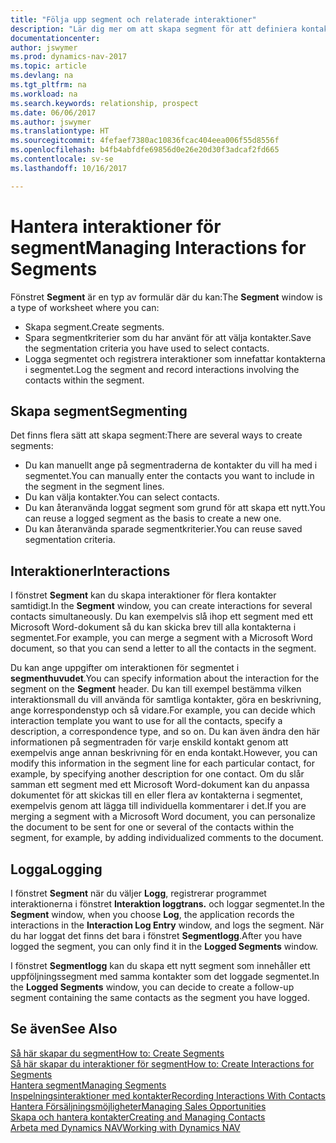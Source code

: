 ```yaml
---
title: "Följa upp segment och relaterade interaktioner"
description: "Lär dig mer om att skapa segment för att definiera kontaktgrupper och ange interaktioner för segment."
documentationcenter: 
author: jswymer
ms.prod: dynamics-nav-2017
ms.topic: article
ms.devlang: na
ms.tgt_pltfrm: na
ms.workload: na
ms.search.keywords: relationship, prospect
ms.date: 06/06/2017
ms.author: jswymer
ms.translationtype: HT
ms.sourcegitcommit: 4fefaef7380ac10836fcac404eea006f55d8556f
ms.openlocfilehash: b4fb4abfdfe69856d0e26e20d30f3adcaf2fd665
ms.contentlocale: sv-se
ms.lasthandoff: 10/16/2017

---
```

# <a name="managing-interactions-for-segments"></a><span data-ttu-id="9644b-103">Hantera interaktioner för segment</span><span class="sxs-lookup"><span data-stu-id="9644b-103">Managing Interactions for Segments</span></span>
<span data-ttu-id="9644b-104">Fönstret **Segment** är en typ av formulär där du kan:</span><span class="sxs-lookup"><span data-stu-id="9644b-104">The **Segment** window is a type of worksheet where you can:</span></span>

* <span data-ttu-id="9644b-105">Skapa segment.</span><span class="sxs-lookup"><span data-stu-id="9644b-105">Create segments.</span></span>
* <span data-ttu-id="9644b-106">Spara segmentkriterier som du har använt för att välja kontakter.</span><span class="sxs-lookup"><span data-stu-id="9644b-106">Save the segmentation criteria you have used to select contacts.</span></span>
* <span data-ttu-id="9644b-107">Logga segmentet och registrera interaktioner som innefattar kontakterna i segmentet.</span><span class="sxs-lookup"><span data-stu-id="9644b-107">Log the segment and record interactions involving the contacts within the segment.</span></span>

## <a name="segmenting"></a><span data-ttu-id="9644b-108">Skapa segment</span><span class="sxs-lookup"><span data-stu-id="9644b-108">Segmenting</span></span>
<span data-ttu-id="9644b-109">Det finns flera sätt att skapa segment:</span><span class="sxs-lookup"><span data-stu-id="9644b-109">There are several ways to create segments:</span></span>

* <span data-ttu-id="9644b-110">Du kan manuellt ange på segmentraderna de kontakter du vill ha med i segmentet.</span><span class="sxs-lookup"><span data-stu-id="9644b-110">You can manually enter the contacts you want to include in the segment in the segment lines.</span></span>
* <span data-ttu-id="9644b-111">Du kan välja kontakter.</span><span class="sxs-lookup"><span data-stu-id="9644b-111">You can select contacts.</span></span>
* <span data-ttu-id="9644b-112">Du kan återanvända loggat segment som grund för att skapa ett nytt.</span><span class="sxs-lookup"><span data-stu-id="9644b-112">You can reuse a logged segment as the basis to create a new one.</span></span>
* <span data-ttu-id="9644b-113">Du kan återanvända sparade segmentkriterier.</span><span class="sxs-lookup"><span data-stu-id="9644b-113">You can reuse saved segmentation criteria.</span></span>

## <a name="interactions"></a><span data-ttu-id="9644b-114">Interaktioner</span><span class="sxs-lookup"><span data-stu-id="9644b-114">Interactions</span></span>
<span data-ttu-id="9644b-115">I fönstret **Segment** kan du skapa interaktioner för flera kontakter samtidigt.</span><span class="sxs-lookup"><span data-stu-id="9644b-115">In the **Segment** window, you can create interactions for several contacts simultaneously.</span></span> <span data-ttu-id="9644b-116">Du kan exempelvis slå ihop ett segment med ett Microsoft Word-dokument så du kan skicka brev till alla kontakterna i segmentet.</span><span class="sxs-lookup"><span data-stu-id="9644b-116">For example, you can merge a segment with a Microsoft Word document, so that you can send a letter to all the contacts in the segment.</span></span>

<span data-ttu-id="9644b-117">Du kan ange uppgifter om interaktionen för segmentet i **segmenthuvudet**.</span><span class="sxs-lookup"><span data-stu-id="9644b-117">You can specify information about the interaction for the segment on the **Segment** header.</span></span> <span data-ttu-id="9644b-118">Du kan till exempel bestämma vilken interaktionsmall du vill använda för samtliga kontakter, göra en beskrivning, ange korrespondenstyp och så vidare.</span><span class="sxs-lookup"><span data-stu-id="9644b-118">For example, you can decide which interaction template you want to use for all the contacts, specify a description, a correspondence type, and so on.</span></span> <span data-ttu-id="9644b-119">Du kan även ändra den här informationen på segmentraden för varje enskild kontakt genom att exempelvis ange annan beskrivning för en enda kontakt.</span><span class="sxs-lookup"><span data-stu-id="9644b-119">However, you can modify this information in the segment line for each particular contact, for example, by specifying another description for one contact.</span></span> <span data-ttu-id="9644b-120">Om du slår samman ett segment med ett Microsoft Word-dokument kan du anpassa dokumentet för att skickas till en eller flera av kontakterna i segmentet, exempelvis genom att lägga till individuella kommentarer i det.</span><span class="sxs-lookup"><span data-stu-id="9644b-120">If you are merging a segment with a Microsoft Word document, you can personalize the document to be sent for one or several of the contacts within the segment, for example, by adding individualized comments to the document.</span></span>

## <a name="logging"></a><span data-ttu-id="9644b-121">Logga</span><span class="sxs-lookup"><span data-stu-id="9644b-121">Logging</span></span>
<span data-ttu-id="9644b-122">I fönstret **Segment** när du väljer **Logg**, registrerar programmet interaktionerna i fönstret **Interaktion loggtrans.** och loggar segmentet.</span><span class="sxs-lookup"><span data-stu-id="9644b-122">In the **Segment** window, when you choose **Log**, the application records the interactions in the **Interaction Log Entry** window, and logs the segment.</span></span> <span data-ttu-id="9644b-123">När du har loggat det finns det bara i fönstret **Segmentlogg**.</span><span class="sxs-lookup"><span data-stu-id="9644b-123">After you have logged the segment, you can only find it in the **Logged Segments** window.</span></span>

<span data-ttu-id="9644b-124">I fönstret **Segmentlogg** kan du skapa ett nytt segment som innehåller ett uppföljningssegment med samma kontakter som det loggade segmentet.</span><span class="sxs-lookup"><span data-stu-id="9644b-124">In the **Logged Segments** window, you can decide to create a follow-up segment containing the same contacts as the segment you have logged.</span></span>

## <a name="see-also"></a><span data-ttu-id="9644b-125">Se även</span><span class="sxs-lookup"><span data-stu-id="9644b-125">See Also</span></span>
[<span data-ttu-id="9644b-126">Så här skapar du segment</span><span class="sxs-lookup"><span data-stu-id="9644b-126">How to: Create Segments</span></span>](marketing-how-create-segment.md)  
[<span data-ttu-id="9644b-127">Så här skapar du interaktioner för segment</span><span class="sxs-lookup"><span data-stu-id="9644b-127">How to: Create Interactions for Segments</span></span>](marketing-how-create-interactions.md)  
[<span data-ttu-id="9644b-128">Hantera segment</span><span class="sxs-lookup"><span data-stu-id="9644b-128">Managing Segments</span></span>](marketing-segments.md)  
[<span data-ttu-id="9644b-129">Inspelningsinteraktioner med kontakter</span><span class="sxs-lookup"><span data-stu-id="9644b-129">Recording Interactions With Contacts</span></span>](marketing-interactions.md)  
[<span data-ttu-id="9644b-130">Hantera Försäljningsmöjligheter</span><span class="sxs-lookup"><span data-stu-id="9644b-130">Managing Sales Opportunities</span></span>](marketing-manage-sales-opportunities.md)  
[<span data-ttu-id="9644b-131">Skapa och hantera kontakter</span><span class="sxs-lookup"><span data-stu-id="9644b-131">Creating and Managing Contacts</span></span>](marketing-contacts.md)  
[<span data-ttu-id="9644b-132">Arbeta med Dynamics NAV</span><span class="sxs-lookup"><span data-stu-id="9644b-132">Working with Dynamics NAV</span></span>](ui-work-product.md)

